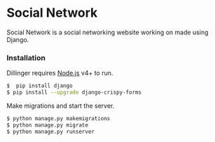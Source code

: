 # Social Network

Social Network is a social networking website working on made using Django.

### Installation

Dillinger requires [Node.js](https://nodejs.org/) v4+ to run.
```sh
$  pip install django
$ pip install --upgrade django-crispy-forms
```

Make migrations and start the server.
```sh
$ python manage.py makemigrations
$ python manage.py migrate
$ python manage.py runserver
```
